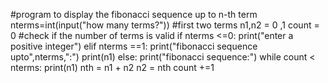 #program to display the fibonacci sequence up to n-th term
nterms=int(input("how many terms?"))
#first two terms
n1,n2 = 0 ,1
count = 0
#check if the number of terms is valid
if nterms <=0:
print("enter a positive integer")
elif nterms ==1:
print("fibonacci sequence upto",nterms,":")
print(n1)
else:
print("fibonacci sequence:")
while count < nterms:
print(n1)
nth = n1 + n2
n2 = nth
count +=1
